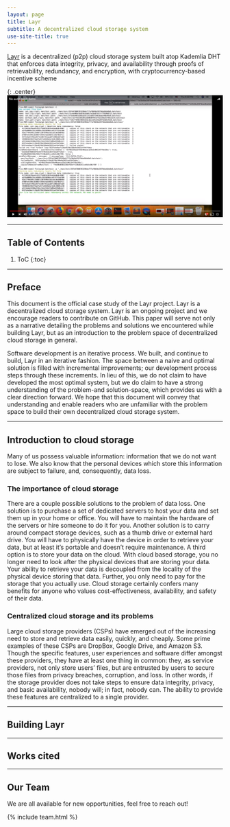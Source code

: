 ```yaml
---
layout: page
title: Layr
subtitle: A decentralized cloud storage system
use-site-title: true
---
```


[Layr](https://github.com/layr-team/Layr) is a decentralized (p2p) cloud storage system built atop Kademlia DHT that enforces data integrity, privacy, and availability through proofs of retrievability, redundancy, and encryption, with cryptocurrency-based incentive scheme

{: .center}
[![Audit Patch Process](/img/demo2.png)](https://youtu.be/dMDRUxPyIkw)

---
<h2> Table of Contents </h2>

1. ToC
{:toc}

---
## Preface

This document is the official case study of the Layr project. Layr is a decentralized cloud storage system. Layr is an ongoing project and we encourage readers to contribute on GitHub. This paper will serve not only as a narrative detailing the problems and solutions we encountered while building Layr, but as an introduction to the problem space of decentralized cloud storage in general.

Software development is an iterative process. We built, and continue to build, Layr in an iterative fashion. The space between a naive and optimal solution is filled with incremental improvements; our development process steps through these increments. In lieu of this, we do not claim to have developed the most optimal system, but we do claim to have a strong understanding of the problem-and solution-space, which provides us with a clear direction forward. We hope that this document will convey that understanding and enable readers who are unfamiliar with the problem space to build their own decentralized cloud storage system.

---
## Introduction to cloud storage
Many of us possess valuable information: information that we do not want to lose. We also know that the personal devices which store this information are subject to failure, and, consequently, data loss. 

### The importance of cloud storage
There are a couple possible solutions to the problem of data loss. One solution is to purchase a set of dedicated servers to host your data and set them up in your home or office. You will have to maintain the hardware of the servers or hire someone to do it for you. Another solution is to carry around compact storage devices, such as a thumb drive or external hard drive. You will have to physically have the device in order to retrieve your data, but at least it’s portable and doesn’t require maintenance. A third option is to store your data on the cloud. With cloud based storage, you no longer need to look after the physical devices that are storing your data. Your ability to retrieve your data is decoupled from the locality of the physical device storing that data. Further, you only need to pay for the storage that you actually use. Cloud storage certainly confers many benefits for anyone who values cost-effectiveness, availability, and safety of their data.

### Centralized cloud storage and its problems
Large cloud storage providers (CSPs) have emerged out of the increasing need to store and retrieve data easily, quickly, and cheaply. Some prime examples of these CSPs are DropBox, Google Drive, and Amazon S3. Though the specific features, user experiences and software differ amongst these providers, they have at least one thing in common: they, as service providers, not only store users’ files, but are entrusted by users to secure those files from privacy breaches, corruption, and loss. In other words, if the storage provider does not take steps to ensure data integrity, privacy, and basic availability, nobody will; in fact, nobody can. The ability to provide these features are centralized to a single provider.

---
## Building Layr

---
## Works cited

---
## Our Team

We are all available for new opportunities, feel free to reach out!

{% include team.html %}
